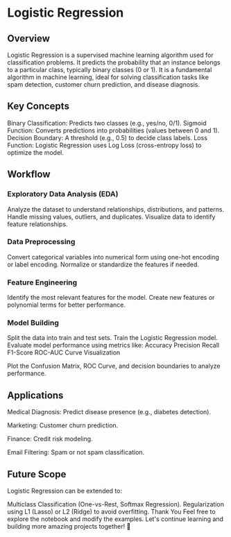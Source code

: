 
# Logistic Regression
## Overview
Logistic Regression is a supervised machine learning algorithm used for classification problems. It predicts the probability that an instance belongs to a particular class, typically binary classes (0 or 1). It is a fundamental algorithm in machine learning, ideal for solving classification tasks like spam detection, customer churn prediction, and disease diagnosis.

## Key Concepts
Binary Classification: Predicts two classes (e.g., yes/no, 0/1).
Sigmoid Function: Converts predictions into probabilities (values between 0 and 1).
Decision Boundary: A threshold (e.g., 0.5) to decide class labels.
Loss Function: Logistic Regression uses Log Loss (cross-entropy loss) to optimize the model.
## Workflow
### Exploratory Data Analysis (EDA)

Analyze the dataset to understand relationships, distributions, and patterns.
Handle missing values, outliers, and duplicates.
Visualize data to identify feature relationships.
### Data Preprocessing

Convert categorical variables into numerical form using one-hot encoding or label encoding.
Normalize or standardize the features if needed.
### Feature Engineering

Identify the most relevant features for the model.
Create new features or polynomial terms for better performance.
### Model Building

Split the data into train and test sets.
Train the Logistic Regression model.
Evaluate model performance using metrics like:
Accuracy
Precision
Recall
F1-Score
ROC-AUC Curve
Visualization

Plot the Confusion Matrix, ROC Curve, and decision boundaries to analyze performance.
## Applications

 Medical Diagnosis: Predict disease presence (e.g., diabetes detection).
 
 Marketing: Customer churn prediction.
 
 Finance: Credit risk modeling.
 
 Email Filtering: Spam or not spam classification.
 
## Future Scope
Logistic Regression can be extended to:

Multiclass Classification (One-vs-Rest, Softmax Regression).
Regularization using L1 (Lasso) or L2 (Ridge) to avoid overfitting.
Thank You
Feel free to explore the notebook and modify the examples. Let's continue learning and building more amazing projects together! 🚀
